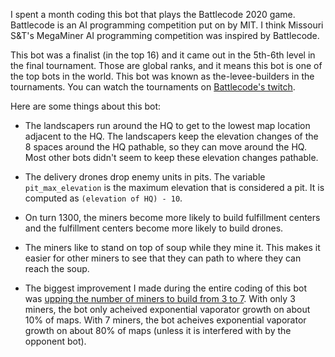 I spent a month coding this bot that plays the Battlecode 2020 game.  Battlecode is an AI programming competition put on by MIT.  I think Missouri S&T's MegaMiner AI programming competition was inspired by Battlecode.

This bot was a finalist (in the top 16) and it came out in the 5th-6th level in the final tournament.  Those are global ranks, and it means this bot is one of the top bots in the world.  This bot was known as the-levee-builders in the tournaments.  You can watch the tournaments on [Battlecode's twitch](https://www.twitch.tv/mitbattlecode).

Here are some things about this bot:

- The landscapers run around the HQ to get to the lowest map location adjacent to the HQ.  The landscapers keep the elevation changes of the 8 spaces around the HQ pathable, so they can move around the HQ.  Most other bots didn't seem to keep these elevation changes pathable.

- The delivery drones drop enemy units in pits.  The variable `pit_max_elevation` is the maximum elevation that is considered a pit.  It is computed as `(elevation of HQ) - 10`.

- On turn 1300, the miners become more likely to build fulfillment centers and the fulfillment centers become more likely to build drones.

- The miners like to stand on top of soup while they mine it.  This makes it easier for other miners to see that they can path to where they can reach the soup.

- The biggest improvement I made during the entire coding of this bot was [upping the number of miners to build from 3 to 7](https://github.com/winkelmantanner/battlecode2020_the-levee-builders/commit/121e1f3b5a7b334dda776576f4783eace99d7123).  With only 3 miners, the bot only acheived exponential vaporator growth on about 10% of maps.  With 7 miners, the bot acheives exponential vaporator growth on about 80% of maps (unless it is interfered with by the opponent bot).


